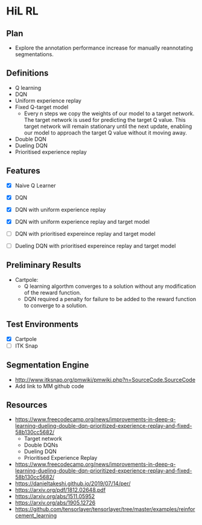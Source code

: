 # HiL RL

## Plan

- Explore the annotation performance increase for manually reannotating segmentations.

## Definitions

- Q learning
- DQN
- Uniform experience replay
- Fixed Q-target model 
    - Every n steps we copy the weights of our model to a target network. The target network is used for predicting the target Q value. This target network will remain stationary until the next update, enabling our model to approach the target Q value without it moving away.
- Double DQN
- Dueling DQN
- Prioritised experience replay

## Features

- [x] Naive Q Learner
- [x] DQN
- [x] DQN with uniform experience replay
- [x] DQN with uniform experience replay and target model
- [ ] DQN with prioritised expereince replay and target model
- [ ] Dueling DQN with prioritised expereince replay and target model


## Preliminary Results

- Cartpole:
    - Q learning algorthm converges to a solution without any modification of the reward function.
    - DQN required a penalty for failure to be added to the reward function to converge to a solution.

## Test Environments

- [x] Cartpole
- [ ] ITK Snap
 
## Segmentation Engine 

- http://www.itksnap.org/pmwiki/pmwiki.php?n=SourceCode.SourceCode
- Add link to MM github code

## Resources

- https://www.freecodecamp.org/news/improvements-in-deep-q-learning-dueling-double-dqn-prioritized-experience-replay-and-fixed-58b130cc5682/
    - Target network
    - Double DQNs
    - Dueling DQN
    - Prioritised Experience Replay
- https://www.freecodecamp.org/news/improvements-in-deep-q-learning-dueling-double-dqn-prioritized-experience-replay-and-fixed-58b130cc5682/
- https://danieltakeshi.github.io/2019/07/14/per/
- https://arxiv.org/pdf/1812.02648.pdf
- https://arxiv.org/abs/1511.05952
- https://arxiv.org/abs/1905.12726
- https://github.com/tensorlayer/tensorlayer/tree/master/examples/reinforcement_learning

